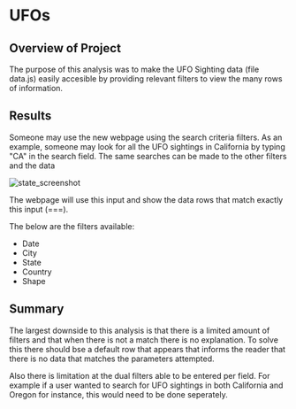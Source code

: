 # UFOs

## Overview of Project
The purpose of this analysis was to make the UFO Sighting data (file data.js) easily accesible by providing relevant filters to view the many rows of information. 

## Results
Someone may use the new webpage using the search criteria filters. As an example, someone may look for all the UFO sightings in California by typing "CA" in the search field. The same searches can be made to the other filters and the data 

![state_screenshot](/images/state_screenshot.PNG)

The webpage will use this input and show the data rows that match exactly this input (===).

The below are the filters available:
 - Date
 - City
 - State
 - Country
 - Shape

## Summary
The largest downside to this analysis is that there is a limited amount of filters and that when there is not a match there is no explanation. To solve this there should bse a default row that appears that informs the reader that there is no data that matches the parameters attempted. 

Also there is limitation at the dual filters able to be entered per field. For example if a user wanted to search for UFO sightings in both California and Oregon for instance, this would need to be done seperately. 